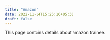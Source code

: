 ```yaml
---
title: "Amazon"
date: 2022-11-14T15:25:16+05:30
draft: false
---
```


This page contains details about amazon trainee.